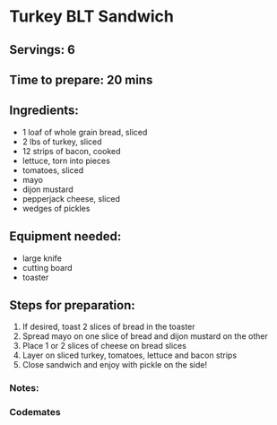 # Turkey BLT Sandwich

## Servings: 6

## Time to prepare: 20 mins

## Ingredients:
- 1 loaf of whole grain bread, sliced
- 2 lbs of turkey, sliced
- 12 strips of bacon, cooked
- lettuce, torn into pieces
- tomatoes, sliced
- mayo
- dijon mustard
- pepperjack cheese, sliced
- wedges of pickles

## Equipment needed:
- large knife
- cutting board
- toaster

## Steps for preparation:
1. If desired, toast 2 slices of bread in the toaster
2. Spread mayo on one slice of bread and dijon mustard on the other
3. Place 1 or 2 slices of cheese on bread slices
4. Layer on sliced turkey, tomatoes, lettuce and bacon strips
5. Close sandwich and enjoy with pickle on the side!


### Notes:



### Codemates #

